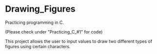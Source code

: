 # Drawing_Figures

Practicing programming in C.

(Please check under "Practicing_C_#1" for code)

This project allows the user to input values to draw two different types of figures using certain characters.
